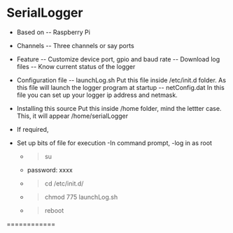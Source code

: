 SerialLogger
============

+ Based on
-- Raspberry Pi

+ Channels
-- Three channels or say ports

+ Feature
-- Customize device port, gpio and baud rate
-- Download log files
-- Know current status of the logger

+ Configuration file
-- launchLog.sh
Put this file inside /etc/init.d folder. As this file will launch the logger program at startup
-- netConfig.dat
In this file you can set up your logger ip address and netmask.

+ Installing this source
Put this inside /home folder, mind the lettter case.
This, it will appear /home/serialLogger

+ If required,
- Set up bits of file for execution
-In command prompt,
-log in as root
	- > su
	- password: xxxx
	- >cd /etc/init.d/
	- >chmod 775 launchLog.sh
	- >reboot

============


